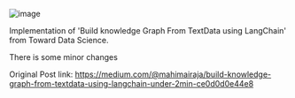 ![image](https://github.com/NohSeongRae/KnowledgeGraph_langchain/assets/111335426/0f23e07a-8049-4eac-9937-b846a4451a90)


Implementation of 'Build knowledge Graph From TextData using LangChain' from Toward Data Science. 

There is some minor changes 

Original Post link: https://medium.com/@mahimairaja/build-knowledge-graph-from-textdata-using-langchain-under-2min-ce0d0d0e44e8 
